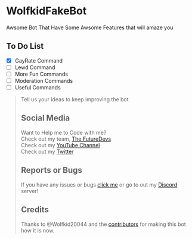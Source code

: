 # WolfkidFakeBot
Awsome Bot That Have Some Awsome Features that will amaze you

## To Do List
- [X] GayRate Command
- [ ] Lewd Command
- [ ] More Fun Commands
- [ ] Moderation Commands
- [ ] Useful Commands
> Tell us your ideas 
> to keep improving the bot
> 
> 
> ## Social Media
> Want to Help me to Code with me? <br>
> Check out my team, [The FutureDevs](https://github.com/FutureDeveloperZ)<br>
> Check out my [YouTube Channel](www.youtube.com/c/Wolfkid)<br>
> Check out my [Twitter](https://twitter.com/@TheRealWolfkid)
> 
> ## Reports or Bugs
> If you have any issues or bugs [click me](https://github.com/Wolfkid200444/FakeWolfkidBOT/issues) or go to out my [Discord](https://discord.gg/Z42u23M) server!
>
> ## Credits
> Thanks to @Wolfkid20044 and the [contributors](https://github.com/FutureDeveloperZ/FakeWolfkid/graphs/contributors) for making this bot how it is now.